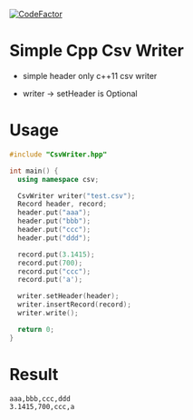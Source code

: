 [![CodeFactor](https://www.codefactor.io/repository/github/choiwooseok/csvwriter/badge)](https://www.codefactor.io/repository/github/choiwooseok/csvwriter)

# Simple Cpp Csv Writer
* simple header only c++11 csv writer

* writer -> setHeader is Optional

# Usage
```cpp
#include "CsvWriter.hpp"

int main() {
  using namespace csv;

  CsvWriter writer("test.csv");
  Record header, record;
  header.put("aaa");
  header.put("bbb");
  header.put("ccc");
  header.put("ddd");

  record.put(3.1415);
  record.put(700);
  record.put("ccc");
  record.put('a');

  writer.setHeader(header);
  writer.insertRecord(record);
  writer.write();

  return 0;
}
```

# Result
```
aaa,bbb,ccc,ddd
3.1415,700,ccc,a

```
